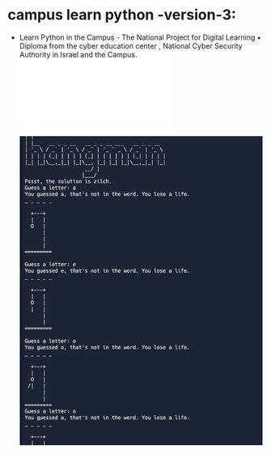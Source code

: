 # campus learn python -version-3:
* Learn Python in the Campus - The National Project for Digital Learning ▪  Diploma from the cyber education center , National Cyber Security Authority in Israel and the Campus. <br>
 ![](assignment%20for%20sub/assignment.py)
<br>![](A%20rolling%20task/1_u6GKJWxdgn-hOEIdUZu5Aw.png)
